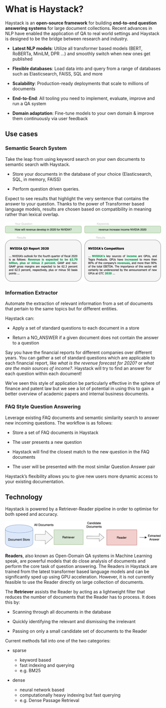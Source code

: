 <!---
title: "What is Haystack"
metaTitle: "What is Haystack"
metaDescription: ""
slug: "/docs/intro"
date: "2020-09-03"
id: "intromd"
--->

# What is Haystack?

Haystack is an **open-source framework** for building **end-to-end question answering systems** for large document collections.
Recent advances in NLP have enabled the application of QA to real world settings
and Haystack is designed to be the bridge between research and industry.


* **Latest NLP models**: Utilize all transformer based models (BERT, RoBERTa, MiniLM, DPR ...) and smoothly switch when new ones get published

* **Flexible databases**: Load data into and query from a range of databases such as Elasticsearch, FAISS, SQL and more

* **Scalability**: Production-ready deployments that scale to millions of documents

* **End-to-End**: All tooling you need to implement, evaluate, improve and run a QA system

* **Domain adaptation**: Fine-tune models to your own domain & improve them continuously via user feedback

## Use cases

### Semantic Search System

Take the leap from using keyword search on your own documents to semantic search with Haystack.


* Store your documents in the database of your choice (Elasticsearch, SQL, in memory, FAISS)


* Perform question driven queries.

Expect to see results that highlight the very sentence that contains the answer to your question.
Thanks to the power of Transformer based language models, results are chosen based on compatibility in meaning
rather than lexical overlap.



![image](../../img/search.png)

### Information Extractor

Automate the extraction of relevant information from a set of documents that pertain to the same topics but for different entities.

Haystack can:


* Apply a set of standard questions to each document in a store


* Return a NO_ANSWER if a given document does not contain the answer to a question

Say you have the financial reports for different companies over different years.
You can gather a set of standard questions which are applicable to each financial report,
like *what is the revenue forecast for 2020?* or *what are the main sources of income?*.
Haystack will try to find an answer for each question within each document!

We’ve seen this style of application be particularly effective in the sphere of finance and patent law
but we see a lot of potential in using this to gain a better overview of academic papers and internal business documents.

<!-- _comment: !!Image!! -->
### FAQ Style Question Answering

Leverage existing FAQ documents and semantic similarity search to answer new incoming questions.
The workflow is as follows:


* Store a set of FAQ documents in Haystack


* The user presents a new question


* Haystack will find the closest match to the new question in the FAQ documents


* The user will be presented with the most similar Question Answer pair

Haystack’s flexibility allows you to give new users more dynamic access to your existing documentation.

<!-- _comment: !!Image!! -->
## Technology

Haystack is powered by a Retriever-Reader pipeline in order to optimise for both speed and accuracy.



![image](./../../img/retriever_reader.png)

**Readers**, also known as Open-Domain QA systems in Machine Learning speak,
are powerful models that do close analysis of documents and perform the core task of question answering.
The Readers in Haystack are trained from the latest transformer based language models and can be significantly sped up using GPU acceleration.
However, it is not currently feasible to use the Reader directly on large collection of documents.

<!-- _comment: !! benchmarks link !! -->
<!-- _comment: !! Image of What a reader does and maybe architecture !! -->
The **Retriever** assists the Reader by acting as a lightweight filter that reduces the number of documents that the Reader has to process.
It does this by:


* Scanning through all documents in the database


* Quickly identifying the relevant and dismissing the irrelevant


* Passing on only a small candidate set of documents to the Reader

Current methods fall into one of the two categories:


* sparse
     * keyword based
     * fast indexing and querying
     * e.g. BM25


* dense
     * neural network based
     * computationally heavy indexing but fast querying
     * e.g. Dense Passage Retrieval
